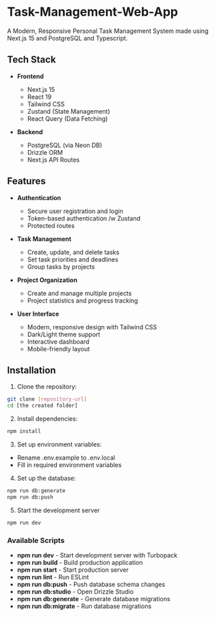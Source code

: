 # Task-Management-Web-App
A Modern, Responsive Personal Task Management System made using Next.js 15 and PostgreSQL and Typescript.

## Tech Stack

- **Frontend**
  - Next.js 15
  - React 19
  - Tailwind CSS
  - Zustand (State Management)
  - React Query (Data Fetching)

- **Backend**
  - PostgreSQL (via Neon DB)
  - Drizzle ORM
  - Next.js API Routes

## Features

- **Authentication**
  - Secure user registration and login
  - Token-based authentication /w Zustand
  - Protected routes

- **Task Management**
  - Create, update, and delete tasks
  - Set task priorities and deadlines
  - Group tasks by projects

- **Project Organization**
  - Create and manage multiple projects
  - Project statistics and progress tracking

- **User Interface**
  - Modern, responsive design with Tailwind CSS
  - Dark/Light theme support
  - Interactive dashboard
  - Mobile-friendly layout

## Installation

1. Clone the repository:
```bash
git clone [repository-url]
cd [the created folder]
```

2. Install dependencies:
```bash
npm install
```

3. Set up environment variables:

- Rename .env.example to .env.local
- Fill in required environment variables

4. Set up the database:

```bash
npm run db:generate
npm run db:push
```

5. Start the development server
```bash
npm run dev
```

### Available Scripts
- **npm run dev** - Start development server with Turbopack
- **npm run build** - Build production application
- **npm run start** - Start production server
- **npm run lint** - Run ESLint
- **npm run db:push** - Push database schema changes
- **npm run db:studio** - Open Drizzle Studio
- **npm run db:generate** - Generate database migrations
- **npm run db:migrate** - Run database migrations


